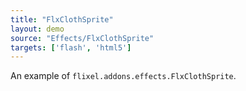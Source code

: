 ```yaml
---
title: "FlxClothSprite"
layout: demo
source: "Effects/FlxClothSprite"
targets: ['flash', 'html5']
---
```


An example of `flixel.addons.effects.FlxClothSprite`.